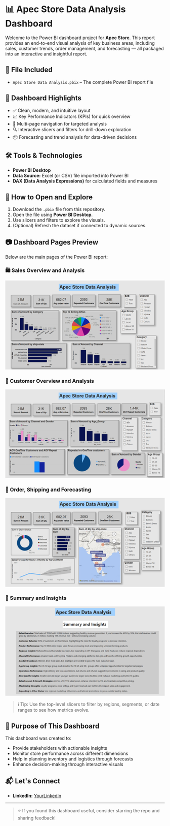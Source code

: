 # 📊 Apec Store Data Analysis Dashboard

Welcome to the Power BI dashboard project for **Apec Store**. This report provides an end-to-end visual analysis of key business areas, including sales, customer trends, order management, and forecasting — all packaged into an interactive and insightful report.

## 📁 File Included

- `Apec Store Data Analysis.pbix` – The complete Power BI report file

## 📌 Dashboard Highlights

- ✅ Clean, modern, and intuitive layout
- 📈 Key Performance Indicators (KPIs) for quick overview
- 🧭 Multi-page navigation for targeted analysis
- 🔍 Interactive slicers and filters for drill-down exploration
- 📦 Forecasting and trend analysis for data-driven decisions

## 🛠️ Tools & Technologies

- **Power BI Desktop**
- **Data Source:** Excel (or CSV) file imported into Power BI
- **DAX (Data Analysis Expressions)** for calculated fields and measures

## 🚀 How to Open and Explore

1. Download the `.pbix` file from this repository.
2. Open the file using **Power BI Desktop**.
3. Use slicers and filters to explore the visuals.
4. (Optional) Refresh the dataset if connected to dynamic sources.

## 📷 Dashboard Pages Preview

Below are the main pages of the Power BI report:

### 🛍️ Sales Overview and Analysis
![Sales Overview](images/Sales%20Overview%20and%20Analysis.png)

### 👥 Customer Overview and Analysis
![Customer Overview](images/Customer%20Overview%20and%20Analysis.png)

### 🚚 Order, Shipping and Forecasting
![Order & Forecasting](images/Order,%20Shipping%20and%20Forecasting.png)

### 📌 Summary and Insights
![Summary and Insights](images/Summary%20and%20Insights.png)

> ℹ️ Tip: Use the top-level slicers to filter by regions, segments, or date ranges to see how metrics evolve.

## 🎯 Purpose of This Dashboard

This dashboard was created to:

- Provide stakeholders with actionable insights
- Monitor store performance across different dimensions
- Help in planning inventory and logistics through forecasts
- Enhance decision-making through interactive visuals

## 📬 Let's Connect

- **LinkedIn:** [YourLinkedIn](https://www.linkedin.com/in/indu-r-3a3767170/)

---

> ⭐ If you found this dashboard useful, consider starring the repo and sharing feedback!
